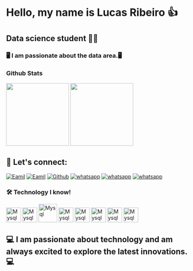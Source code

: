 # Hello, my name is Lucas Ribeiro 👍

## Data science student 👨‍💻

### 🖥️ I am passionate about the data area.🖥️



### Github Stats

 <div>
   
   <img height="170em" src="https://github-readme-stats.vercel.app/api?username=LucasRibeiro&show_icons=true&theme=gruvbox"/>
   <img height="170em" src="https://github-readme-stats.vercel.app/api/top-langs/?username=LucasRibeiro&layout=compact"/>
 </div>

  ## 💯 Let's connect:
 [![Eamil](https://img.shields.io/badge/LinkedIn-0A66C2?logo=linkedin&logoColor=white&style=for-the-badge&logo=gmail&logoColor=white)](https://www.linkedin.com/in/lucas-ribeiro-n-de-almeida/)
 [![Eamil](https://img.shields.io/badge/Gmail-D14836?style=for-the-badge&logo=gmail&logoColor=white)](ribeirolucas962@gmail.com)
 [![Github](https://img.shields.io/badge/GitHub-100000?style=for-the-badge&logo=github&logoColor=white)](https://github.com/ribeirolucas962)
  [![whatsapp](https://img.shields.io/badge/GIT-E44C30?style=for-the-badge&logo=git&logoColor=white)]() 
  [![whatsapp](https://img.shields.io/badge/WhatsApp-25D366?style=for-the-badge&logo=whatsapp&logoColor=white)](47992655187)
  [![whatsapp](https://img.shields.io/badge/Instagram-E4405F?style=for-the-badge&logo=instagram&logoColor=white)](rineal2020)

### 🛠️ Technology I know!

<div>
   <img align="centeer" alt="Mysql" height="40" widht="50" src="https://img.shields.io/badge/Microsoft_Excel-217346?style=for-the-badge&logo=microsoft-excel&logoColor=white"/>
   <img align="centeer" alt="Mysql" height="40" widht="50" src="https://img.shields.io/badge/micro:bi-00ED00?style=for-the-badge&logo=micro:bi&logoColor=white"/>   
<img align="centeer" alt="Mysql" height="50" widht="80" src="https://cdn.jsdelivr.net/gh/devicons/devicon/icons/mysql/mysql-original-wordmark.svg"/>
  <img align="centeer" alt="Mysql" height="40" widht="50" src="https://cdn.jsdelivr.net/gh/devicons/devicon/icons/python/python-original-wordmark.svg"/>
  <img align="centeer" alt="Mysql" height="40" widht="50" src="https://img.shields.io/badge/Colab-F9AB00?style=for-the-badge&logo=googlecolab&color=525252"/>
 <img align="centeer" alt="Mysql" height="40" widht="50" src="https://img.shields.io/badge/HTML5-E34F26?style=for-the-badge&logo=html5&logoColor=white"/>
 <img align="centeer" alt="Mysql" height="40" widht="50" src="https://img.shields.io/badge/Visual_Studio_Code-0078D4?style=for-the-badge&logo=visual%20studio%20code&logoColor=white"/>
 <img align="centeer" alt="Mysql" height="40" widht="50" src="https://img.shields.io/badge/Opera-FF1B2D?style=for-the-badge&logo=Opera&logoColor=white"/>
 

## 💻 I am passionate about technology and am always excited to explore the latest innovations.💻


